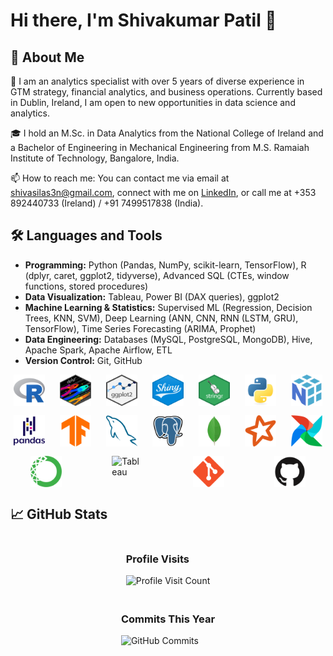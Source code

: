 # Hi there, I'm Shivakumar Patil 👋

## 🚀 About Me

🔭 I am an analytics specialist with over 5 years of diverse experience in GTM strategy, financial analytics, and business operations. Currently based in Dublin, Ireland, I am open to new opportunities in data science and analytics.

🎓 I hold an M.Sc. in Data Analytics from the National College of Ireland and a Bachelor of Engineering in Mechanical Engineering from M.S. Ramaiah Institute of Technology, Bangalore, India.

📫 How to reach me: You can contact me via email at [shivasilas3n@gmail.com](mailto:shivasilas3n@gmail.com), connect with me on [LinkedIn](https://linkedin.com/in/shivaBusinessAnalyst), or call me at +353 892440733 (Ireland) / +91 7499517838 (India).

## 🛠️ Languages and Tools

- **Programming:** Python (Pandas, NumPy, scikit-learn, TensorFlow), R (dplyr, caret, ggplot2, tidyverse), Advanced SQL (CTEs, window functions, stored procedures)
- **Data Visualization:** Tableau, Power BI (DAX queries), ggplot2
- **Machine Learning & Statistics:** Supervised ML (Regression, Decision Trees, KNN, SVM), Deep Learning (ANN, CNN, RNN (LSTM, GRU), TensorFlow), Time Series Forecasting (ARIMA, Prophet)
- **Data Engineering:** Databases (MySQL, PostgreSQL, MongoDB), Hive, Apache Spark, Apache Airflow, ETL
- **Version Control:** Git, GitHub

<div style="display: flex; flex-wrap: wrap; justify-content: space-around; gap: 15px;">
  <img src="https://github.com/devicons/devicon/blob/master/icons/r/r-original.svg" alt="R" width="50" height="50"/>
  <img src="https://github.com/rstudio/hex-stickers/blob/main/SVG/dplyr.svg" alt="dplyr" width="50" height="50"/>
  <img src="https://github.com/rstudio/hex-stickers/blob/main/SVG/ggplot2.svg" alt="ggplot2" width="50" height="50"/>
  <img src="https://github.com/rstudio/hex-stickers/blob/main/SVG/shiny.svg" alt="Shiny" width="50" height="50"/>
  <img src="https://github.com/rstudio/hex-stickers/blob/main/SVG/stringr.svg" alt="Stringr" width="50" height="50"/>
  <img src="https://github.com/devicons/devicon/blob/master/icons/python/python-original.svg" alt="Python" width="50" height="50"/>
  <img src="https://github.com/devicons/devicon/blob/master/icons/numpy/numpy-original.svg" alt="Numpy" width="50" height="50"/>
  <img src="https://github.com/devicons/devicon/blob/master/icons/pandas/pandas-original-wordmark.svg" alt="Pandas" width="50" height="50"/>
  <img src="https://github.com/devicons/devicon/blob/master/icons/tensorflow/tensorflow-original.svg" alt="TensorFlow" width="50" height="50"/>
  <img src="https://github.com/devicons/devicon/blob/master/icons/mysql/mysql-original.svg" alt="MySQL" width="50" height="50"/>
  <img src="https://github.com/devicons/devicon/blob/master/icons/postgresql/postgresql-original.svg" alt="PostgreSQL" width="50" height="50"/>
  <img src="https://github.com/devicons/devicon/blob/master/icons/mongodb/mongodb-original.svg" alt="MongoDB" width="50" height="50"/>
  <img src="https://github.com/devicons/devicon/blob/master/icons/apachespark/apachespark-original.svg" alt="Apache Spark" width="50" height="50"/>
  <img src="https://github.com/devicons/devicon/blob/master/icons/apacheairflow/apacheairflow-original.svg" alt="Apache Airflow" width="50" height="50"/>
  <img src="https://github.com/devicons/devicon/blob/master/icons/anaconda/anaconda-original.svg" alt="Anaconda" width="50" height="50"/>
  <img src="https://www.svgrepo.com/show/354428/tableau-icon.svg" alt="Tableau" width="50" height="50"/>
  <img src="https://github.com/devicons/devicon/blob/master/icons/git/git-original.svg" alt="Git" width="50" height="50"/>
  <img src="https://github.com/devicons/devicon/blob/master/icons/github/github-original.svg" alt="GitHub" width="50" height="50"/>
</div>

## 📈 GitHub Stats

<div style="display: flex; flex-direction: column; align-items: center;">

  <div style="margin-bottom: 20px;">
    <h3>Profile Visits</h3>
    <img src="https://komarev.com/ghpvc/?username=Shivasilas3n&color=green" alt="Profile Visit Count" />
  </div>
  
  <div>
    <h3>Commits This Year</h3>
    <img src="https://github-readme-stats.vercel.app/api?username=Shivasilas3n&count_private=true&show_icons=true&theme=radical&include_all_commits=true" alt="GitHub Commits" />
  </div>

</div>

